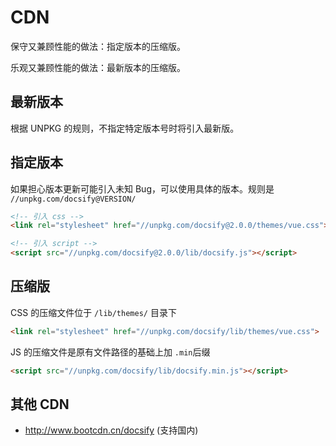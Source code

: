 # CDN

保守又兼顾性能的做法：指定版本的压缩版。

乐观又兼顾性能的做法：最新版本的压缩版。



## 最新版本

根据 UNPKG 的规则，不指定特定版本号时将引入最新版。

 

## 指定版本

如果担心版本更新可能引入未知 Bug，可以使用具体的版本。规则是 `//unpkg.com/docsify@VERSION/` 

```html
<!-- 引入 css -->
<link rel="stylesheet" href="//unpkg.com/docsify@2.0.0/themes/vue.css">

<!-- 引入 script -->
<script src="//unpkg.com/docsify@2.0.0/lib/docsify.js"></script>
```



## 压缩版

 CSS 的压缩文件位于 `/lib/themes/` 目录下 

```html
<link rel="stylesheet" href="//unpkg.com/docsify/lib/themes/vue.css">
```

JS 的压缩文件是原有文件路径的基础上加 `.min`后缀

```html
<script src="//unpkg.com/docsify/lib/docsify.min.js"></script>
```



## 其他 CDN

- http://www.bootcdn.cn/docsify (支持国内) 